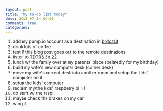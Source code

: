 ```yaml
---
layout: post
title: "my to-do list today"
date: 2013-07-14 09:05
comments: true
categories: 
---
```


1. add my pump.io account as a destination in [brdcst.it](http://brdcst.it)
2. drink lots of coffee
3. test if this blog post goes out to the remote destinations
3. listen to [TDTRS Ep 22](http://www.tdtrs.co.uk/?q=episode/22)
4. lunch w/ the family over at my parents' place (belatedly for my birthday)
5. build my wife's new computer desk (corner desk)
6. move my wife's current desk into another room and setup the kids' computer on it
7. setup the kids' computer
8. reclaim my/the kids' raspberry pi :-)
9. do stuff w/ the raspi
10. maybe check the brakes on my car
11. wing it
